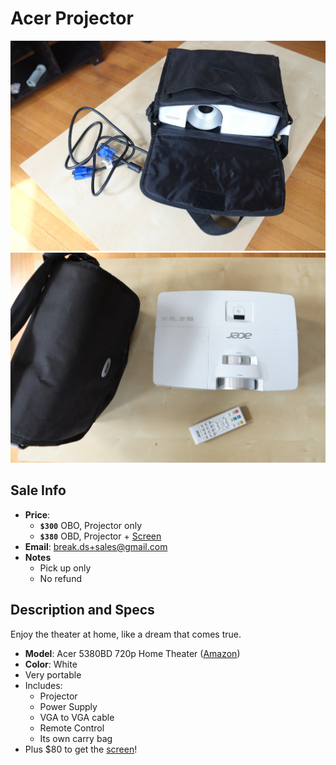 # Acer Projector

![Projector](https://github.com/breakds/moving-sales/blob/master/photo/resized/projector.png)
![Projector](https://github.com/breakds/moving-sales/blob/master/photo/resized/projector2.png)

## Sale Info

* **Price**:
  * **`$300`** OBO, Projector only
  * **`$380`** OBD, Projector + [Screen](./screen.md)
* **Email**: break.ds+sales@gmail.com
* **Notes**
  * Pick up only
  * No refund

## Description and Specs

Enjoy the theater at home, like a dream that comes true.

* **Model**: Acer 5380BD 720p Home Theater ([Amazon](https://www.amazon.com/Acer-H5380BD-720p-Theater-Projector/dp/B00I0VRE6E))
* **Color**: White
* Very portable
* Includes:
  * Projector
  * Power Supply
  * VGA to VGA cable
  * Remote Control
  * Its own carry bag
* Plus $80 to get the [screen](./screen.md)!
